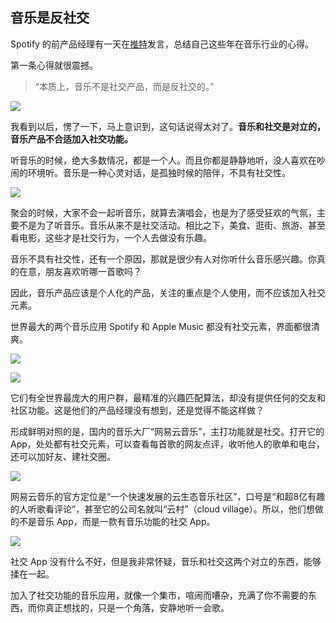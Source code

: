 ## 音乐是反社交

Spotify 的前产品经理有一天在[推特](https://twitter.com/jherskowitz/status/1466078600822677513)发言，总结自己这些年在音乐行业的心得。

第一条心得就很震撼。

> “本质上，音乐不是社交产品，而是反社交的。”

![](https://cdn.beekka.com/blogimg/asset/202112/bg2021121001.webp)

我看到以后，愣了一下，马上意识到，这句话说得太对了。**音乐和社交是对立的，音乐产品不合适加入社交功能。**

听音乐的时候，绝大多数情况，都是一个人。而且你都是静静地听，没人喜欢在吵闹的环境听。音乐是一种心灵对话，是孤独时候的陪伴，不具有社交性。

![](https://cdn.beekka.com/blogimg/asset/202112/bg2021121502.webp)

聚会的时候，大家不会一起听音乐，就算去演唱会，也是为了感受狂欢的气氛，主要不是为了听音乐。音乐从来不是社交活动。相比之下，美食、逛街、旅游、甚至看电影，这些才是社交行为，一个人去做没有乐趣。

音乐不具有社交性，还有一个原因，那就是很少有人对你听什么音乐感兴趣。你真的在意，朋友喜欢听哪一首歌吗？

因此，音乐产品应该是个人化的产品，关注的重点是个人使用，而不应该加入社交元素。

世界最大的两个音乐应用 Spotify 和 Apple Music 都没有社交元素，界面都很清爽。

![](https://cdn.beekka.com/blogimg/asset/202112/bg2021121504.webp)

![](https://cdn.beekka.com/blogimg/asset/202112/bg2021121505.webp)

它们有全世界最庞大的用户群，最精准的兴趣匹配算法，却没有提供任何的交友和社区功能。这是他们的产品经理没有想到，还是觉得不能这样做？

形成鲜明对照的是，国内的音乐大厂“网易云音乐”，主打功能就是社交。打开它的 App，处处都有社交元素，可以查看每首歌的网友点评，收听他人的歌单和电台，还可以加好友、建社交圈。

![](https://cdn.beekka.com/blogimg/asset/202112/bg2021121506.webp)

网易云音乐的官方定位是“一个快速发展的云生态音乐社区”，口号是“和超8亿有趣的人听歌看评论”，甚至它的公司名就叫“云村”（cloud village）。所以，他们想做的不是音乐 App，而是一款有音乐功能的社交 App。

![](https://cdn.beekka.com/blogimg/asset/202112/bg2021121507.webp)

社交 App 没有什么不好，但是我非常怀疑，音乐和社交这两个对立的东西，能够揉在一起。

加入了社交功能的音乐应用，就像一个集市，喧闹而嘈杂，充满了你不需要的东西，而你真正想找的，只是一个角落，安静地听一会歌。
